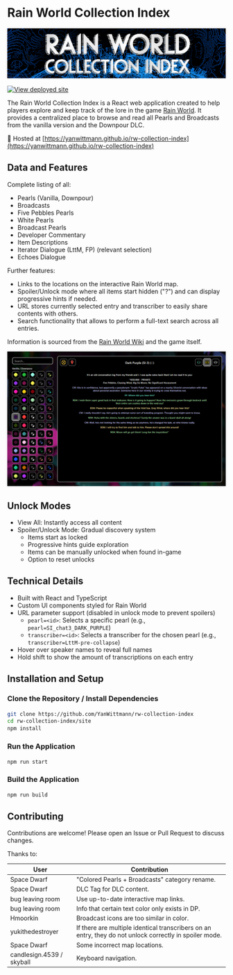 # Rain World Collection Index

<img alt="rw-collection-index-card-hero.png" src="doc/rw-collection-index-card-hero.png" width="1280"/>

[![View deployed site](https://github.com/YanWittmann/rw-collection-index/actions/workflows/static.yaml/badge.svg)](https://yanwittmann.github.io/rw-collection-index)

The Rain World Collection Index is a React web application
created to help players explore and keep track of the lore in the game
[Rain World](https://store.steampowered.com/app/312520/Rain_World/).
It provides a centralized place to browse and read all Pearls and Broadcasts
from the vanilla version and the Downpour DLC.

🔗 Hosted at
[https://yanwittmann.github.io/rw-collection-index](https://yanwittmann.github.io/rw-collection-index)

## Data and Features

Complete listing of all:
  - Pearls (Vanilla, Downpour)
  - Broadcasts
  - Five Pebbles Pearls
  - White Pearls
  - Broadcast Pearls
  - Developer Commentary
  - Item Descriptions
  - Iterator Dialogue (LttM, FP) (relevant selection)
  - Echoes Dialogue

Further features:
- Links to the locations on the interactive Rain World map.
- Spoiler/Unlock mode where all items start hidden ("?") and can display progressive hints if needed.
- URL stores currently selected entry and transcriber to easily share contents with others.
- Search functionality that allows to perform a full-text search across all entries.

Information is sourced from the [Rain World Wiki](https://rainworld.miraheze.org/wiki/Pearl/Dialogue) and the game
itself.

![UI Example of a selected Pearl](./doc/ui-demo-01.png)

## Unlock Modes

- View All: Instantly access all content
- Spoiler/Unlock Mode: Gradual discovery system
    - Items start as locked
    - Progressive hints guide exploration
    - Items can be manually unlocked when found in-game
    - Option to reset unlocks

## Technical Details

- Built with React and TypeScript
- Custom UI components styled for Rain World
- URL parameter support (disabled in unlock mode to prevent spoilers)
    - `pearl=<id>`: Selects a specific pearl (e.g., `pearl=SI_chat3_DARK_PURPLE`)
    - `transcriber=<id>`: Selects a transcriber for the chosen pearl (e.g., `transcriber=LttM-pre-collapse`)
- Hover over speaker names to reveal full names
- Hold shift to show the amount of transcriptions on each entry

## Installation and Setup

### Clone the Repository / Install Dependencies

```bash
git clone https://github.com/YanWittmann/rw-collection-index
cd rw-collection-index/site
npm install
```

### Run the Application

```bash
npm run start
```

### Build the Application

```bash
npm run build
```

## Contributing

Contributions are welcome! Please open an Issue or Pull Request to discuss changes.

Thanks to:

| User                      | Contribution                                                                                            |
|---------------------------|---------------------------------------------------------------------------------------------------------|
| Space Dwarf               | "Colored Pearls + Broadcasts" category rename.                                                          |
| Space Dwarf               | DLC Tag for DLC content.                                                                                |
| bug leaving room          | Use up-to-date interactive map links.                                                                   |
| bug leaving room          | Info that certain text color only exists in DP.                                                         |
| Hmoorkin                  | Broadcast icons are too similar in color.                                                               |
| yukithedestroyer          | If there are multiple identical transcribers on an entry, they do not unlock correctly in spoiler mode. |
| Space Dwarf               | Some incorrect map locations.                                                                           |
| candlesign.4539 / skyball | Keyboard navigation.                                                                                    |
